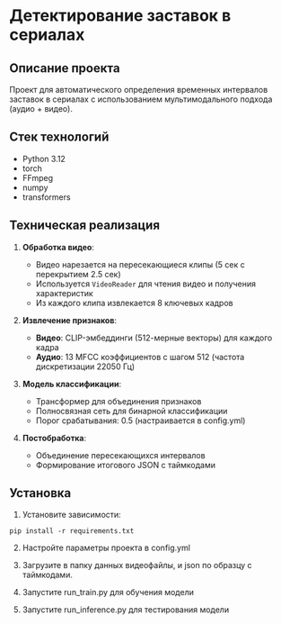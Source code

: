 # Детектирование заставок в сериалах

## Описание проекта

Проект для автоматического определения временных интервалов заставок в сериалах с использованием мультимодального подхода (аудио + видео).

## Стек технологий

- Python 3.12
- torch
- FFmpeg
- numpy
- transformers

## Техническая реализация

1. **Обработка видео**:
   - Видео нарезается на пересекающиеся клипы (5 сек с перекрытием 2.5 сек)
   - Используется `VideoReader` для чтения видео и получения характеристик
   - Из каждого клипа извлекается 8 ключевых кадров

2. **Извлечение признаков**:
   - **Видео**: CLIP-эмбеддинги (512-мерные векторы) для каждого кадра
   - **Аудио**: 13 MFCC коэффициентов с шагом 512 (частота дискретизации 22050 Гц)

3. **Модель классификации**:
   - Трансформер для объединения признаков
   - Полносвязная сеть для бинарной классификации
   - Порог срабатывания: 0.5 (настраивается в config.yml)

4. **Постобработка**:
   - Объединение пересекающихся интервалов
   - Формирование итогового JSON с таймкодами

## Установка

1. Установите зависимости:
```
pip install -r requirements.txt
```

2. Настройте параметры проекта в config.yml

3. Загрузите в папку данных видеофайлы, и json по образцу с таймкодами.

3. Запустите run_train.py для обучения модели

4. Запустите run_inference.py для тестирования модели
